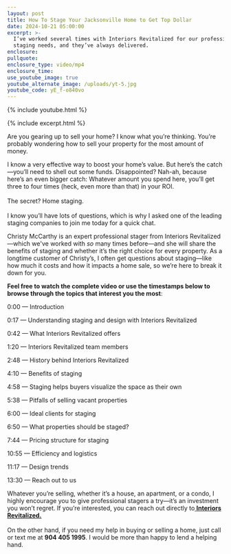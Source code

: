 ```yaml
---
layout: post
title: How To Stage Your Jacksonville Home to Get Top Dollar
date: 2024-10-21 05:00:00
excerpt: >-
  I’ve worked several times with Interiors Revitalized for our professional
  staging needs, and they’ve always delivered. 
enclosure:
pullquote:
enclosure_type: video/mp4
enclosure_time:
use_youtube_image: true
youtube_alternate_image: /uploads/yt-5.jpg
youtube_code: yE_f-o840vo
---
```

{% include youtube.html %}

{% include excerpt.html %}

Are you gearing up to sell your home? I know what you’re thinking. You’re probably wondering how to sell your property for the most amount of money.

I know a very effective way to boost your home’s value. But here’s the catch—you’ll need to shell out some funds. Disappointed? Nah-ah, because here’s an even bigger catch: Whatever amount you spend here, you’ll get three to four times (heck, even more than that) in your ROI.<br><br>The secret? Home staging.<br><br>I know you’ll have lots of questions, which is why I asked one of the leading staging companies to join me today for a quick chat.

Christy McCarthy is an expert professional stager from Interiors Revitalized—which we've worked with *so* many times before—and she will share the benefits of staging and whether it’s the right choice for every property. As a longtime customer of Christy’s, I often get questions about staging—like how much it costs and how it impacts a home sale, so we’re here to break it down for you.

**Feel free to watch the complete video or use the timestamps below to browse through the topics that interest you the most**:

0:00 — Introduction

0:17 — Understanding staging and design with Interiors Revitalized

0:42 — What Interiors Revitalized offers

1:20 — Interiors Revitalized team members

2:48 — History behind Interiors Revitalized

4:10 — Benefits of staging

4:58 — Staging helps buyers visualize the space as their own

5:38 — Pitfalls of selling vacant properties

6:00 — Ideal clients for staging

6:50 — What properties should be staged?

7:44 — Pricing structure for staging

10:55 — Efficiency and logistics

11:17 — Design trends

13:30 — Reach out to us

Whatever you’re selling, whether it’s a house, an apartment, or a condo, I highly encourage you to give professional stagers a try—it’s an investment you won’t regret. If you’re interested, you can reach out directly to[<u> </u>**<u>Interiors Revitalized.</u>**](http://www.interiorsrevitalized.com)**<u><br /></u>**<br>On the other hand, if you need my help in buying or selling a home, just call or text me at **904 405 1995**. I would be more than happy to lend a helping hand.